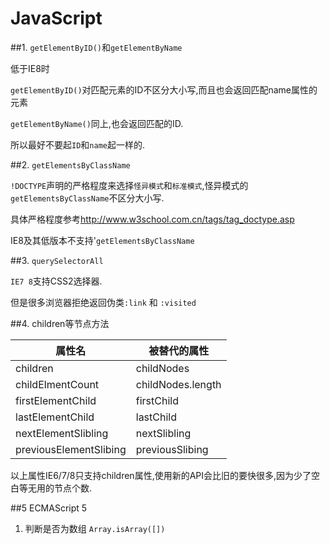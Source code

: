 # JavaScript

##1. `getElementByID()`和`getElementByName`

低于IE8时

`getElementByID()`对匹配元素的ID不区分大小写,而且也会返回匹配name属性的元素

`getElementByName()`同上,也会返回匹配的ID.

所以最好不要起`ID`和`name`起一样的.

##2. `getElementsByClassName`

`!DOCTYPE`声明的严格程度来选择`怪异模式`和`标准模式`,怪异模式的`getElementsByClassName`不区分大小写.

具体严格程度参考<http://www.w3school.com.cn/tags/tag_doctype.asp>

IE8及其低版本不支持'`getElementsByClassName`

##3. `querySelectorAll`

`IE7 8`支持CSS2选择器.

但是很多浏览器拒绝返回伪类`:link` 和 `:visited`

##4. children等节点方法

| 属性名                 | 被替代的属性      |
|------------------------|-------------------|
| children               | childNodes        |
| childElmentCount       | childNodes.length |
| firstElementChild      | firstChild        |
| lastElementChild       | lastChild         |
| nextElementSlibling    | nextSlibling      |
| previousElementSlibing | previousSlibing   |

以上属性IE6/7/8只支持children属性,使用新的API会比旧的要快很多,因为少了空白等无用的节点个数.

##5 ECMAScript 5

1. 判断是否为数组 `Array.isArray([])`
